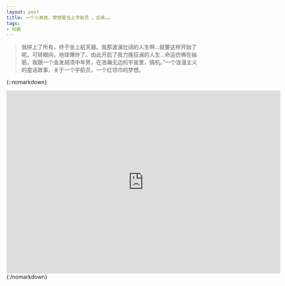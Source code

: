 ```yaml
---
layout: post
title: 一个小男孩，梦想是当上宇航员 ，后来……
tags: 
- 动画
---
```

>我拼上了所有，终于坐上航天器。我那波澜壮阔的人生啊...就要这样开始了呢。可转眼间，地球爆炸了。由此开启了我力挽狂澜的人生...命运仿佛在抽筋，我跟一个金发胡须中年男，在浩瀚无边的宇宙里，搞机。”一个浪漫主义的童话故事，关于一个宇航员，一个红领巾的梦想。

{::nomarkdown}
<iframe height=480 width=720 src="http://player.youku.com/embed/XNjM3NTExNDY0" frameborder=0 allowfullscreen></iframe>
{:/nomarkdown}